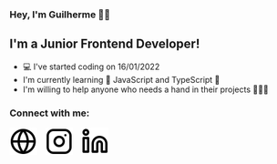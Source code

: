 ### Hey, I'm Guilherme 👊🏻

## I'm a Junior Frontend Developer!
 - 💻 I've started coding on 16/01/2022
 - I'm currently learning 📒 JavaScript and TypeScript 📘
 - I'm willing to help anyone who needs a hand in their projects 💁🏻‍♂️

### Connect with me:
<div style="display: flex; flex-flow: row wrap; gap: 15px;">
<a href="https://guilhermescr.github.io/startse-desafio-moduloIV/" target="_blank" rel="external"><img src="icons/globe.svg">
</a>
<a href="https://www.instagram.com/guiidev_/" target="_blank" rel="external"><img src="icons/instagram.svg">
</a>
<a href="https://www.linkedin.com/in/guilherme-rocha-b3709a230/" target="_blank" rel="external"><img src="icons/linkedin.svg">
</a>
</div>


<!--
**guilhermescr/guilhermescr** is a ✨ _special_ ✨ repository because its `README.md` (this file) appears on your GitHub profile.

Here are some ideas to get you started:

- 🔭 I’m currently working on ...
- 🌱 I’m currently learning ...
- 👯 I’m looking to collaborate on ...
- 🤔 I’m looking for help with ...
- 💬 Ask me about ...
- 📫 How to reach me: ...
- 😄 Pronouns: ...
- ⚡ Fun fact: ...
-->
